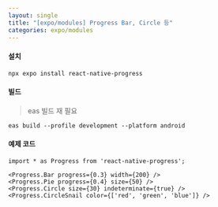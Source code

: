 ```yaml
---
layout: single
title: "[expo/modules] Progress Bar, Circle 등"
categories: expo/modules
---
```


#### 설치

```
npx expo install react-native-progress
```

#### 빌드

> eas 빌드 재 필요

```
eas build --profile development --platform android
```

#### 예제 코드

```tsx
import * as Progress from 'react-native-progress';

<Progress.Bar progress={0.3} width={200} />
<Progress.Pie progress={0.4} size={50} />
<Progress.Circle size={30} indeterminate={true} />
<Progress.CircleSnail color={['red', 'green', 'blue']} />
```

